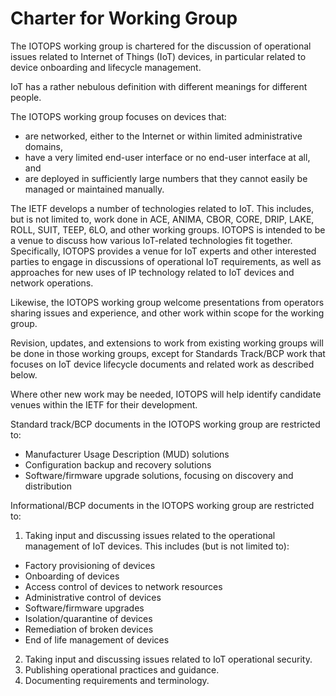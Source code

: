 # Charter for Working Group

The IOTOPS working group is chartered for the discussion of operational issues related
to Internet of Things (IoT) devices, in particular related to device onboarding and lifecycle management.

IoT has a rather nebulous definition with different meanings for different people.

The IOTOPS working group focuses on devices that:

* are networked, either to the Internet or within limited administrative domains,
* have a very limited end-user interface or no end-user interface at all, and
* are deployed in sufficiently large numbers that they cannot easily be managed or maintained manually.

The IETF develops a number of technologies related to IoT. This includes, but is not limited to, work done in ACE,
ANIMA, CBOR, CORE, DRIP, LAKE, ROLL, SUIT, TEEP, 6LO, and other working groups. IOTOPS
is intended to be a venue to discuss how various IoT-related technologies fit together. Specifically, IOTOPS
provides a venue for IoT experts and other interested parties to
engage in discussions of operational IoT requirements, as well as approaches for new uses
of IP technology related to IoT devices and network operations.

Likewise, the IOTOPS working group welcome presentations from operators sharing issues and experience, and other work
within scope for the working group.

Revision, updates, and extensions to work from existing working groups will be done in those working groups, except for
Standards Track/BCP work that focuses on IoT device lifecycle documents and related work as described below.

Where other new work may be needed, IOTOPS will help identify candidate venues within the IETF for their development.

Standard track/BCP documents in the IOTOPS working group are restricted to:

- Manufacturer Usage Description (MUD) solutions
- Configuration backup and recovery solutions
- Software/firmware upgrade solutions, focusing on discovery and distribution

Informational/BCP documents in the IOTOPS working group are restricted to:

1. Taking input and discussing issues related to the operational management of IoT devices.
This includes (but is not limited to):
- Factory provisioning of devices
- Onboarding of devices
- Access control of devices to network resources
- Administrative control of devices
- Software/firmware upgrades
- Isolation/quarantine of devices
- Remediation of broken devices
- End of life management of devices
2. Taking input and discussing issues related to IoT operational security.
3. Publishing operational practices and guidance.
4. Documenting requirements and terminology.
